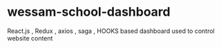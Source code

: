 # wessam-school-dashboard
React.js , Redux , axios , saga , HOOKS based dashboard used to control website content
